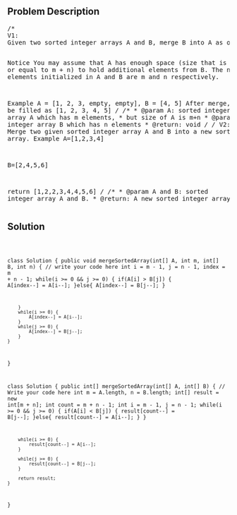 <!--
<style>
  body { font-family: Arial, sans-serif; }
  .container { max-width: 100%; margin: auto; padding: 20px; }
  .comment-block { background-color: #f9f9f9; padding: 10px; border-left: 5px solid #ccc; max-width: 50%; margin: auto;}
  .code-block { background-color: #f4f4f4; padding: 10px; border: 1px solid #ddd; }
</style>
-->

<div class='container'>
<h2>Problem Description</h2>
<div class='comment-block'>
<pre>
/*
V1:
Given two sorted integer arrays A and B, merge B into A as one sorted array.

Notice
You may assume that A has enough space (size that is greater or equal to m + n) 
to hold additional elements from B. The number of elements initialized in A and B are m and 
n respectively.

Example
A = [1, 2, 3, empty, empty], B = [4, 5]
After merge, A will be filled as [1, 2, 3, 4, 5]
*/
    /**
     * @param A: sorted integer array A which has m elements, 
     *           but size of A is m+n
     * @param B: sorted integer array B which has n elements
     * @return: void
     */
/*
V2:
Merge two given sorted integer array A and B into a new sorted integer array.
Example
A=[1,2,3,4]

B=[2,4,5,6]

return [1,2,2,3,4,4,5,6]
*/
    /**
     * @param A and B: sorted integer array A and B.
     * @return: A new sorted integer array
     */
</pre>
</div>

<h2>Solution</h2>
<div class='code-block'>
<pre><code class='language-java'>

class Solution {
    public void mergeSortedArray(int[] A, int m, int[] B, int n) {
        // write your code here
        int i = m - 1, j = n - 1, index = m + n - 1;
        while(i >= 0 && j >= 0) {
            if(A[i] > B[j]) {
                A[index--] = A[i--];
            }else{
                A[index--] = B[j--];
            }
            
        }
        while(i >= 0) {
            A[index--] = A[i--];
        }
        while(j >= 0) {
            A[index--] = B[j--];
        }
    }
}





class Solution {
    public int[] mergeSortedArray(int[] A, int[] B) {
        // Write your code here
        int m = A.length, n = B.length;
        int[] result = new int[m + n];
        int count = m + n - 1;
        int i = m - 1, j = n - 1;
        while(i >= 0 && j >= 0) {
            if(A[i] < B[j]) {
                result[count--] = B[j--];
            }else{
                result[count--] = A[i--];
            } 
        }
        
        while(i >= 0) {
            result[count--] = A[i--];
        }
        
        while(j >= 0) {
            result[count--] = B[j--];
        }

        return result;
    }
}







</code></pre>
</div>
</div>
